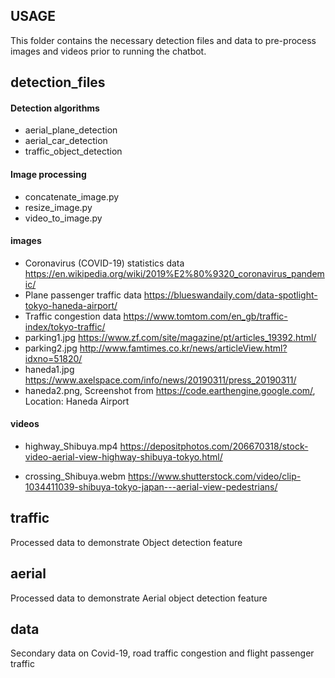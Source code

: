 ## USAGE
This folder contains the necessary detection files and data to pre-process images and videos prior to running the chatbot.

## detection_files

#### Detection algorithms

* aerial_plane_detection
* aerial_car_detection	
* traffic_object_detection

#### Image processing

* concatenate_image.py
* resize_image.py
* video_to_image.py
	
#### images

* Coronavirus (COVID-19) statistics data https://en.wikipedia.org/wiki/2019%E2%80%9320_coronavirus_pandemic/
* Plane passenger traffic data https://blueswandaily.com/data-spotlight-tokyo-haneda-airport/
* Traffic congestion data https://www.tomtom.com/en_gb/traffic-index/tokyo-traffic/
* parking1.jpg https://www.zf.com/site/magazine/pt/articles_19392.html/
* parking2.jpg http://www.famtimes.co.kr/news/articleView.html?idxno=51820/
* haneda1.jpg https://www.axelspace.com/info/news/20190311/press_20190311/
* haneda2.png, Screenshot from https://code.earthengine.google.com/, Location: Haneda Airport

#### videos

* highway_Shibuya.mp4 https://depositphotos.com/206670318/stock-video-aerial-view-highway-shibuya-tokyo.html/

* crossing_Shibuya.webm https://www.shutterstock.com/video/clip-1034411039-shibuya-tokyo-japan---aerial-view-pedestrians/

## traffic

Processed data to demonstrate Object detection feature

## aerial

Processed data to demonstrate Aerial object detection feature

## data

Secondary data on Covid-19, road traffic congestion and flight passenger traffic
